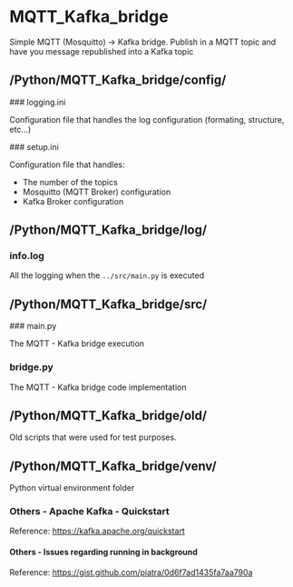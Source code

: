 # MQTT_Kafka_bridge

Simple MQTT (Mosquitto) -> Kafka bridge. Publish in a MQTT topic and have you message republished into a Kafka topic

## /Python/MQTT_Kafka_bridge/config/


### logging.ini

Configuration file that handles the log configuration (formating, structure, etc...)

### setup.ini

Configuration file that handles:

- The number of the topics 
- Mosquitto (MQTT Broker) configuration
- Kafka Broker configuration

## /Python/MQTT_Kafka_bridge/log/

### info.log

All the logging when the ```../src/main.py``` is executed

## /Python/MQTT_Kafka_bridge/src/

### main.py

The MQTT - Kafka bridge execution

### bridge.py

The MQTT - Kafka bridge code implementation

## /Python/MQTT_Kafka_bridge/old/

Old scripts that were used for test purposes.

## /Python/MQTT_Kafka_bridge/venv/

Python virtual environment folder

### Others - Apache Kafka - Quickstart

Reference: https://kafka.apache.org/quickstart

#### Others - Issues regarding running in background

Reference: https://gist.github.com/piatra/0d6f7ad1435fa7aa790a